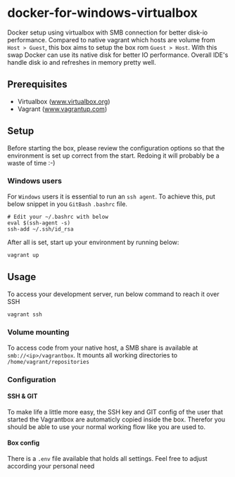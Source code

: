 # docker-for-windows-virtualbox

Docker setup using virtualbox with SMB connection for better disk-io performance. Compared to native vagrant which hosts are volume from `Host > Guest`, this box aims to setup the box rom `Guest > Host`. With this swap Docker can use its native disk for better IO performance. Overall IDE's handle disk io and refreshes in memory pretty well.

## Prerequisites

* Virtualbox (www.virtualbox.org)
* Vagrant (www.vagrantup.com)

## Setup

Before starting the box, please review the configuration options so that the environment is set up correct from the start. Redoing it will probably be a waste of time :-)

### Windows users 

For `Windows` users it is essential to run an `ssh agent`. To achieve this, put below snippet in you `GitBash` `.bashrc` file.

```shell script
# Edit your ~/.bashrc with below
eval $(ssh-agent -s)
ssh-add ~/.ssh/id_rsa
```

After all is set, start up your environment by running below:

```sh
vagrant up
```

## Usage

To access your development server, run below command to reach it over SSH

```sh
vagrant ssh
```

### Volume mounting

To access code from your native host, a SMB share is available at `smb://<ip>/vagrantbox`. It mounts all working directories to `/home/vagrant/repositories`

### Configuration

#### SSH & GIT

To make life a little more easy, the SSH key and GIT config of the user that started the Vagrantbox are automaticly copied inside the box. Therefor you should be able to use your normal working flow like you are used to.

#### Box config

There is a `.env` file available that holds all settings. Feel free to adjust according your personal need